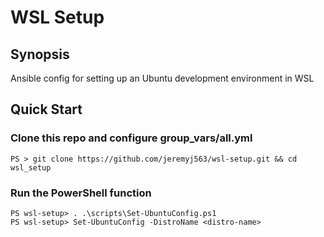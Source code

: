 # WSL Setup

## Synopsis
Ansible config for setting up an Ubuntu development environment in WSL

## Quick Start

### Clone this repo and configure **group_vars/all.yml**
```
PS > git clone https://github.com/jeremyj563/wsl-setup.git && cd wsl_setup
```

### Run the PowerShell function
```
PS wsl-setup> . .\scripts\Set-UbuntuConfig.ps1
PS wsl-setup> Set-UbuntuConfig -DistroName <distro-name>
```